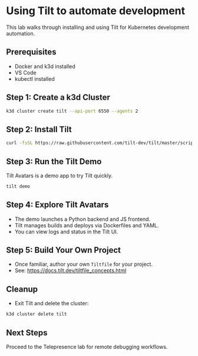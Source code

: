 # Using Tilt to automate development

This lab walks through installing and using Tilt for Kubernetes development automation.

## Prerequisites
- Docker and k3d installed
- VS Code
- kubectl installed

## Step 1: Create a k3d Cluster
```bash
k3d cluster create tilt --api-port 6550 --agents 2
```

## Step 2: Install Tilt
```bash
curl -fsSL https://raw.githubusercontent.com/tilt-dev/tilt/master/scripts/install.sh | bash
```

## Step 3: Run the Tilt Demo
Tilt Avatars is a demo app to try Tilt quickly.
```bash
tilt demo
```

## Step 4: Explore Tilt Avatars
- The demo launches a Python backend and JS frontend.
- Tilt manages builds and deploys via Dockerfiles and YAML.
- You can view logs and status in the Tilt UI.

## Step 5: Build Your Own Project
- Once familiar, author your own `Tiltfile` for your project.
- See: https://docs.tilt.dev/tiltfile_concepts.html

## Cleanup
- Exit Tilt and delete the cluster:
```bash
k3d cluster delete tilt
```

## Next Steps
Proceed to the Telepresence lab for remote debugging workflows.





